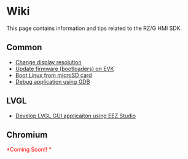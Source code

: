 # Wiki

This page contains information and tips related to the RZ/G HMI SDK.

## Common

* [Change display resolution](./common_change-display-resolution.md)
* [Update firmware (bootloaders) on EVK](./common_update-firmware.md)
* [Boot Linux from microSD card](./common_boot-linux-from-sd.md)
* [Debug application using GDB](./common_debug-application-with-gdb.md)

## LVGL

* [Develop LVGL GUI applicaiton using EEZ Studio](./lvgl_develop-gui-using-eez-studio.md)

## Chromium

<font color="red">*Coming Soon!! *</font>


